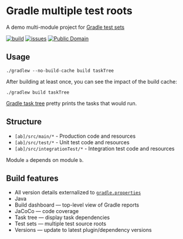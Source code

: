 # Gradle multiple test roots

A demo multi-module project for
[Gradle test sets](https://github.com/unbroken-dome/gradle-testsets-plugin)

[![build](https://github.com/binkley/gradle-multiple-test-roots/workflows/build/badge.svg)](https://github.com/binkley/gradle-multiple-test-roots/actions)
[![issues](https://img.shields.io/github/issues/binkley/gradle-multiple-test-roots.svg)](https://github.com/binkley/gradle-multiple-test-roots/issues/)
[![Public Domain](https://img.shields.io/badge/license-Public%20Domain-blue.svg)](http://unlicense.org/)
## Usage

```
./gradlew --no-build-cache build taskTree
```

After building at least once, you can see the impact of the build cache:

```
./gradlew build taskTree
```

[Gradle task tree](https://github.com/dorongold/gradle-task-tree) pretty
prints the tasks that would run.

## Structure

* `[ab]/src/main/*` - Production code and resources
* `[ab]/src/test/*` - Unit test code and resources
* `[ab]/src/integrationTest/*` - Integration test code and resources

Module `a` depends on module `b`.

## Build features

- All version details externalized to [`gradle.properties`](gradle.properties)
- Java
- Build dashboard &mdash; top-level view of Gradle reports
- JaCoCo &mdash; code coverage
- Task tree &mdash; display task dependencies
- Test sets &mdash; multiple test source roots
- Versions &mdash; update to latest plugin/dependency versions
